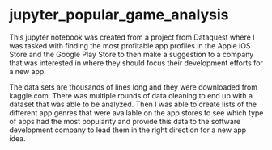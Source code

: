 # jupyter_popular_game_analysis

This jupyter notebook was created from a project from Dataquest where I was tasked with finding the most profitable app profiles in the Apple iOS Store and the Google Play Store to then make a suggestion to a company that was interested in where they should focus their development efforts for a new app.

The data sets are thousands of lines long and they were downloaded from kaggle.com. There was multiple rounds of data cleaning to end up with a dataset that was able to be analyzed. Then I was able to create lists of the different app genres that were available on the app stores to see which type of apps had the most popularity and provide this data to the software development company to lead them in the right direction for a new app idea.
